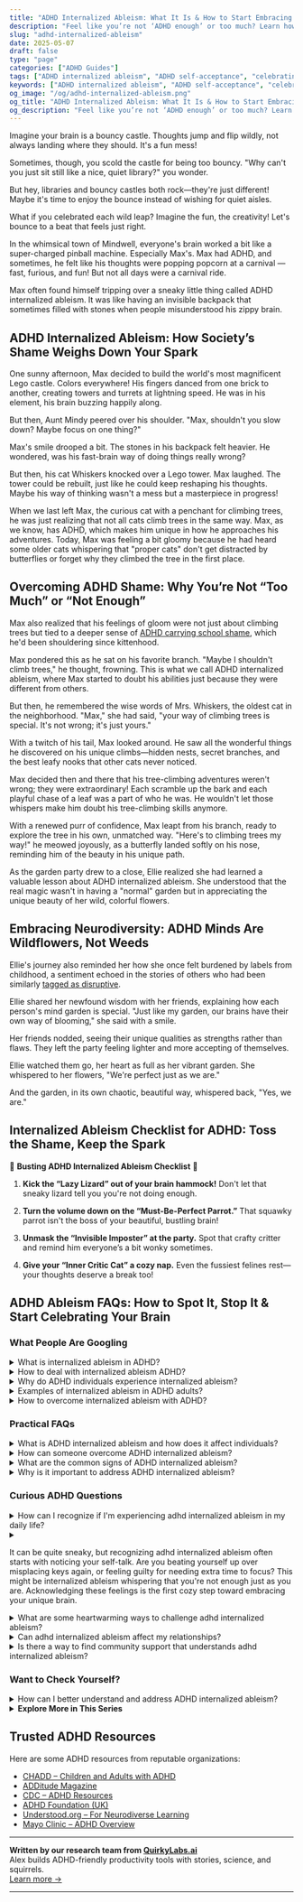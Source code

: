 ```yaml
---
title: "ADHD Internalized Ableism: What It Is & How to Start Embracing Your Brain"
description: "Feel like you’re not ‘ADHD enough’ or too much? Learn how internalized ableism sneaks in, how to undo the shame, and start celebrating your brilliant ADHD brain."
slug: "adhd-internalized-ableism"
date: 2025-05-07
draft: false
type: "page"
categories: ["ADHD Guides"]
tags: ["ADHD internalized ableism", "ADHD self-acceptance", "celebrating ADHD differences", "ADHD and self-doubt", "ADHD emotional support", "embracing ADHD identity", "ADHD positive mindset"]
keywords: ["ADHD internalized ableism", "ADHD self-acceptance", "celebrating ADHD differences", "ADHD and self-doubt", "ADHD emotional support", "embracing ADHD identity", "ADHD positive mindset"]
og_image: "/og/adhd-internalized-ableism.png"
og_title: "ADHD Internalized Ableism: What It Is & How to Start Embracing Your Brain"
og_description: "Feel like you’re not ‘ADHD enough’ or too much? Learn how internalized ableism sneaks in, how to undo the shame, and start celebrating your brilliant ADHD brain."
---
```



Imagine your brain is a bouncy castle. Thoughts jump and flip wildly, not always landing where they should. It's a fun mess!

Sometimes, though, you scold the castle for being too bouncy. "Why can't you just sit still like a nice, quiet library?" you wonder.

But hey, libraries and bouncy castles both rock—they're just different! Maybe it's time to enjoy the bounce instead of wishing for quiet aisles.

What if you celebrated each wild leap? Imagine the fun, the creativity! Let's bounce to a beat that feels just right.

In the whimsical town of Mindwell, everyone's brain worked a bit like a super-charged pinball machine. Especially Max's. Max had ADHD, and sometimes, he felt like his thoughts were popping popcorn at a carnival — fast, furious, and fun! But not all days were a carnival ride.

Max often found himself tripping over a sneaky little thing called ADHD internalized ableism. It was like having an invisible backpack that sometimes filled with stones when people misunderstood his zippy brain.

## ADHD Internalized Ableism: How Society’s Shame Weighs Down Your Spark

One sunny afternoon, Max decided to build the world's most magnificent Lego castle. Colors everywhere! His fingers danced from one brick to another, creating towers and turrets at lightning speed. He was in his element, his brain buzzing happily along.

But then, Aunt Mindy peered over his shoulder. "Max, shouldn't you slow down? Maybe focus on one thing?"

Max's smile drooped a bit. The stones in his backpack felt heavier. He wondered, was his fast-brain way of doing things really wrong?

But then, his cat Whiskers knocked over a Lego tower. Max laughed. The tower could be rebuilt, just like he could keep reshaping his thoughts. Maybe his way of thinking wasn't a mess but a masterpiece in progress!

When we last left Max, the curious cat with a penchant for climbing trees, he was just realizing that not all cats climb trees in the same way. Max, as we know, has ADHD, which makes him unique in how he approaches his adventures. Today, Max was feeling a bit gloomy because he had heard some older cats whispering that "proper cats" don't get distracted by butterflies or forget why they climbed the tree in the first place.

## Overcoming ADHD Shame: Why You’re Not “Too Much” or “Not Enough”

Max also realized that his feelings of gloom were not just about climbing trees but tied to a deeper sense of [ADHD carrying school shame](/pages/adhd-carrying-school-shame/), which he'd been shouldering since kittenhood.

Max pondered this as he sat on his favorite branch. "Maybe I shouldn't climb trees," he thought, frowning. This is what we call ADHD internalized ableism, where Max started to doubt his abilities just because they were different from others.

But then, he remembered the wise words of Mrs. Whiskers, the oldest cat in the neighborhood. "Max," she had said, "your way of climbing trees is special. It's not wrong; it's just yours."

With a twitch of his tail, Max looked around. He saw all the wonderful things he discovered on his unique climbs—hidden nests, secret branches, and the best leafy nooks that other cats never noticed.

Max decided then and there that his tree-climbing adventures weren't wrong; they were extraordinary! Each scramble up the bark and each playful chase of a leaf was a part of who he was. He wouldn't let those whispers make him doubt his tree-climbing skills anymore.

With a renewed purr of confidence, Max leapt from his branch, ready to explore the tree in his own, unmatched way. "Here's to climbing trees my way!" he meowed joyously, as a butterfly landed softly on his nose, reminding him of the beauty in his unique path.

As the garden party drew to a close, Ellie realized she had learned a valuable lesson about ADHD internalized ableism. She understood that the real magic wasn't in having a "normal" garden but in appreciating the unique beauty of her wild, colorful flowers.

## Embracing Neurodiversity: ADHD Minds Are Wildflowers, Not Weeds

Ellie's journey also reminded her how she once felt burdened by labels from childhood, a sentiment echoed in the stories of others who had been similarly [tagged as disruptive](/pages/adhd-labeled-as-disruptive/).

Ellie shared her newfound wisdom with her friends, explaining how each person's mind garden is special. "Just like my garden, our brains have their own way of blooming," she said with a smile.

Her friends nodded, seeing their unique qualities as strengths rather than flaws. They left the party feeling lighter and more accepting of themselves.

Ellie watched them go, her heart as full as her vibrant garden. She whispered to her flowers, "We're perfect just as we are."

And the garden, in its own chaotic, beautiful way, whispered back, "Yes, we are."

## Internalized Ableism Checklist for ADHD: Toss the Shame, Keep the Spark

🌟 **Busting ADHD Internalized Ableism Checklist** 🌟

1. **Kick the “Lazy Lizard” out of your brain hammock!**
   Don't let that sneaky lizard tell you you're not doing enough.

2. **Turn the volume down on the “Must-Be-Perfect Parrot.”**
   That squawky parrot isn't the boss of your beautiful, bustling brain!

3. **Unmask the “Invisible Imposter” at the party.**
   Spot that crafty critter and remind him everyone’s a bit wonky sometimes.

4. **Give your “Inner Critic Cat” a cozy nap.**
   Even the fussiest felines rest—your thoughts deserve a break too!

## ADHD Ableism FAQs: How to Spot It, Stop It & Start Celebrating Your Brain

### What People Are Googling

<details><summary>What is internalized ableism in ADHD?</summary><p>Internalized ableism in ADHD refers to when individuals with ADHD start to absorb and believe negative stereotypes or misconceptions about their condition. This can lead to self-criticism or feeling less than because you might think you should be able to do things the same way or as quickly as others without ADHD. It's like carrying around a little voice that undermines your confidence, saying you're not good enough because of your ADHD traits. Remember, your brain just works differently, and that’s not only okay, it’s uniquely yours — full of creativity and perspective that only you can offer!</p></details>
<details><summary>How to deal with internalized ableism ADHD?</summary><p>Dealing with internalized ableism when you have ADHD can definitely be challenging, but recognizing it is a huge first step, so good for you! One helpful approach is to gently remind yourself that ADHD is just a different way of processing the world, not a deficit. It can also be really beneficial to connect with others who understand and share your experiences, whether that’s through online communities, support groups, or even podcasts. Lastly, consider working with a therapist or coach who specializes in ADHD and can help you reframe negative thoughts and celebrate your unique strengths.</p></details>
<details><summary>Why do ADHD individuals experience internalized ableism?</summary><p>Absolutely, understanding why someone with ADHD might experience internalized ableism is so important. It often stems from growing up in a world that values certain ways of thinking and behaving—ways that might not align with how someone with ADHD naturally operates. This can lead to feelings that there's something "wrong" with them because they differ from these expected norms. Remember, everyone has unique strengths, and ADHD also brings incredible creativity, passion, and energy! It’s all about finding the right strategies and supports that allow those qualities to shine.</p></details>
<details><summary>Examples of internalized ableism in ADHD adults?</summary><p>Absolutely, it's really important to recognize internalized ableism so you can start to heal from it. For adults with ADHD, this might look like criticizing oneself for not meeting "normal" standards of productivity or organization. It could also show up as feeling guilty for needing more time to complete tasks or for relying on tools and strategies that others don’t need. Remember, your needs are valid, and embracing strategies that work for you is a strength, not a weakness. It’s all about finding what helps you thrive!</p></details>
<details><summary>How to overcome internalized ableism with ADHD?</summary><p>Overcoming internalized ableism when you have ADHD can feel like a big task, but it’s so rewarding to see yourself in a kinder light. Start by gently acknowledging the ways you might have adopted negative views about your ADHD traits. It’s helpful to surround yourself with positive representations of ADHD, whether through supportive communities, books, or media that celebrate neurodiversity. Remember, your ADHD is a part of the unique and wonderful person you are, and embracing that can lead to a more fulfilling and compassionate self-view.</p></details>



### Practical FAQs

<details><summary>What is ADHD internalized ableism and how does it affect individuals?</summary><p>ADHD internalized ableism is when individuals with ADHD start to unconsciously absorb and believe negative stereotypes and misconceptions about ADHD that are prevalent in society. This can lead them to judge themselves harshly, often feeling inadequate or blaming themselves for struggles that are related to ADHD symptoms. This self-criticism can affect self-esteem and mental health, making it harder to seek support or accommodations. Understanding and addressing these feelings can be a key part of the journey to self-acceptance and effectively managing ADHD.</p></details>
<details><summary>How can someone overcome ADHD internalized ableism?</summary><p>Oh, overcoming internalized ableism with ADHD can feel like a big, cozy blanket that needs some gentle unfolding. First, it’s important to recognize and acknowledge those feelings without judgment—think of it as offering yourself a warm, understanding hug. Connecting with others who have ADHD can also be incredibly comforting, as it helps to share experiences and successes in a space that validates your feelings. Lastly, embracing your unique strengths and learning about ADHD can empower you, much like finding a cozy nook that feels just right for you. Remember, every step you take is a part of crafting a more compassionate understanding of yourself.</p></details>
<details><summary>What are the common signs of ADHD internalized ableism?</summary><p>Absolutely, it's such an important question! Often, internalized ableism in ADHD can manifest as feeling guilty or blaming oneself for struggles related to ADHD symptoms, like time management or forgetfulness. You might find yourself thinking things like "I just need to try harder," or comparing your productivity to others who don't have ADHD. Remember, these feelings are quite common, and it's okay to acknowledge them. It's a step toward understanding your unique strengths and finding strategies that suit your individual needs.</p></details>
<details><summary>Why is it important to address ADHD internalized ableism?</summary><p>Addressing internalized ableism when you have ADHD is crucial because it helps you recognize and dismantle the unfair self-judgments that stem from societal expectations. Understanding that some of the difficulties you experience are due to a mismatch between your brain’s wiring and the world around you can be incredibly freeing. It allows you to shift from a mindset of personal failure to one of personal empowerment and accommodation. Embracing this perspective fosters self-compassion and paves the way for more effective strategies to navigate daily life.</p></details>



### Curious ADHD Questions

<details><summary>How can I recognize if I'm experiencing adhd internalized ableism in my daily life?</summary><p>Recognizing internalized ableism when you have ADHD can be a bit like untangling a knotted string — it takes patience and gentle persistence. Start by noticing moments when you're being unusually hard on yourself, perhaps criticizing how you work or socialize compared to others who don’t have ADHD. These feelings might stem from a place where societal expectations don't align with the unique ways your brain functions. If you catch yourself feeling inadequate for not adhering to 'typical' standards or timelines, it might be a sign to wrap yourself in some self-compassion and remind yourself that your ADHD differences are not deficiencies, but merely differences.</p></details>
<details><summary><p>It can be quite sneaky, but recognizing adhd internalized ableism often starts with noticing your self-talk. Are you beating yourself up over misplacing keys again, or feeling guilty for needing extra time to focus? This might be internalized ableism whispering that you're not enough just as you are. Acknowledging these feelings is the first cozy step toward embracing your unique brain.</p></summary><p>Absolutely, recognizing internalized ableism linked to ADHD can feel like uncovering hidden layers within ourselves. It's like noticing how we speak to ourselves when things don't go as planned, like misplacing keys or needing more time to concentrate. If you find yourself being harsh or feeling guilty, it's important to pause and wrap those thoughts in understanding, just as you would comfort a friend. By gently acknowledging these feelings, you're taking a warm, accepting step towards embracing the unique way your brain works.</p></details>
<details><summary>What are some heartwarming ways to challenge adhd internalized ableism?</summary><p>Absolutely, embracing your unique ADHD traits can be both heartwarming and empowering! Start by celebrating small successes each day, no matter how minor they may seem. This can help rewrite the internal narrative that often tells us we're not achieving enough. Another lovely approach is to connect with the ADHD community, whether online or in-person, to share stories and strategies. These connections can reinforce the truth that you're not alone and that your way of interacting with the world is not just okay but truly valuable. Remember, every part of you adds to your unique sparkle!</p></details>
<details><summary>Can adhd internalized ableism affect my relationships?</summary><p>Absolutely, internalized ableism can subtly influence how you view yourself and interact with others, especially when it comes to ADHD. If you find yourself holding negative beliefs about your ADHD traits, it might lead you to feel less confident in your relationships or overly critical of the ways you communicate or connect with others. Remember, every aspect of you, including your ADHD, is part of what makes you uniquely wonderful. It's important to be gentle with yourself and recognize that everyone brings their own set of strengths and challenges to a relationship.</p></details>
<details><summary>Is there a way to find community support that understands adhd internalized ableism?</summary><p>Absolutely, finding a supportive community that understands the nuances of ADHD and internalized ableism can make a huge difference in feeling seen and supported. Consider looking into online forums and social media groups specifically tailored for individuals with ADHD. These platforms often host a variety of discussions where you can share experiences and learn from others who might be facing similar challenges. Additionally, local ADHD support groups or meetups can offer a personal touch, allowing you to connect with others in a welcoming, understanding environment.</p></details>



### Want to Check Yourself?

<details><summary>How can I better understand and address ADHD internalized ableism?</summary><p>Understanding and addressing internalized ableism with ADHD starts with recognizing that the negative thoughts you may have about your ADHD-related behaviors are often rooted in broader societal standards that don't accommodate neurodiversity. A great first step is to educate yourself about ADHD, learning both the challenges and the unique strengths it can bring. Surround yourself with supportive voices, either through communities, books, or ADHD-informed therapists, who reinforce that ADHD is a difference, not a deficit. Celebrate your small wins daily, and gently remind yourself that progress, not perfection, is what truly matters.</p></details>

<script type="application/ld+json">
{
  "@context": "https://schema.org",
  "@type": "FAQPage",
  "mainEntity": [
    {
      "@type": "Question",
      "name": "What is internalized ableism in ADHD?",
      "acceptedAnswer": {
        "@type": "Answer",
        "text": "Internalized ableism in ADHD refers to when individuals with ADHD start to absorb and believe negative stereotypes or misconceptions about their condition. This can lead to self-criticism or feeling less than because you might think you should be able to do things the same way or as quickly as others without ADHD. It's like carrying around a little voice that undermines your confidence, saying you're not good enough because of your ADHD traits. Remember, your brain just works differently, and that\u2019s not only okay, it\u2019s uniquely yours \u2014 full of creativity and perspective that only you can offer!"
      }
    },
    {
      "@type": "Question",
      "name": "How to deal with internalized ableism ADHD?",
      "acceptedAnswer": {
        "@type": "Answer",
        "text": "Dealing with internalized ableism when you have ADHD can definitely be challenging, but recognizing it is a huge first step, so good for you! One helpful approach is to gently remind yourself that ADHD is just a different way of processing the world, not a deficit. It can also be really beneficial to connect with others who understand and share your experiences, whether that\u2019s through online communities, support groups, or even podcasts. Lastly, consider working with a therapist or coach who specializes in ADHD and can help you reframe negative thoughts and celebrate your unique strengths."
      }
    },
    {
      "@type": "Question",
      "name": "Why do ADHD individuals experience internalized ableism?",
      "acceptedAnswer": {
        "@type": "Answer",
        "text": "Absolutely, understanding why someone with ADHD might experience internalized ableism is so important. It often stems from growing up in a world that values certain ways of thinking and behaving\u2014ways that might not align with how someone with ADHD naturally operates. This can lead to feelings that there's something \"wrong\" with them because they differ from these expected norms. Remember, everyone has unique strengths, and ADHD also brings incredible creativity, passion, and energy! It\u2019s all about finding the right strategies and supports that allow those qualities to shine."
      }
    },
    {
      "@type": "Question",
      "name": "Examples of internalized ableism in ADHD adults?",
      "acceptedAnswer": {
        "@type": "Answer",
        "text": "Absolutely, it's really important to recognize internalized ableism so you can start to heal from it. For adults with ADHD, this might look like criticizing oneself for not meeting \"normal\" standards of productivity or organization. It could also show up as feeling guilty for needing more time to complete tasks or for relying on tools and strategies that others don\u2019t need. Remember, your needs are valid, and embracing strategies that work for you is a strength, not a weakness. It\u2019s all about finding what helps you thrive!"
      }
    },
    {
      "@type": "Question",
      "name": "How to overcome internalized ableism with ADHD?",
      "acceptedAnswer": {
        "@type": "Answer",
        "text": "Overcoming internalized ableism when you have ADHD can feel like a big task, but it\u2019s so rewarding to see yourself in a kinder light. Start by gently acknowledging the ways you might have adopted negative views about your ADHD traits. It\u2019s helpful to surround yourself with positive representations of ADHD, whether through supportive communities, books, or media that celebrate neurodiversity. Remember, your ADHD is a part of the unique and wonderful person you are, and embracing that can lead to a more fulfilling and compassionate self-view."
      }
    }
  ]
}
</script>
<script type="application/ld+json">
{
  "@context": "https://schema.org",
  "@type": "Article",
  "author": {
    "@type": "Person",
    "name": "QuirkyLabs",
    "url": "https://quirkylabs.ai/about"
  },
  "headline": "\"Beat ADHD Internalized Ableism & Embrace Your Spark!\"",
  "mainEntityOfPage": "https://blog.quirkylabs.ai/pages/adhd-internalized-ableism/",
  "datePublished": "2025-05-07"
}
</script>
<script type="application/ld+json">
{
  "@context": "https://schema.org",
  "@type": "BreadcrumbList",
  "itemListElement": [
    {
      "@type": "ListItem",
      "position": 1,
      "name": "Home",
      "item": "https://quirkylabs.ai/"
    },
    {
      "@type": "ListItem",
      "position": 2,
      "name": "Blog",
      "item": "https://blog.quirkylabs.ai/"
    },
    {
      "@type": "ListItem",
      "position": 3,
      "name": "\"Beat ADHD Internalized Ableism & Embrace Your Spark!\"",
      "item": "https://blog.quirkylabs.ai/pages/adhd-internalized-ableism/"
    }
  ]
}
</script>

<details>
<summary><strong>Explore More in This Series</strong></summary>

- [Adhd Childhood Labels](/pages/adhd-childhood-labels/)
- [Adhd Fear Of Judgment](/pages/adhd-fear-of-judgment/)
- [Adhd Carrying School Shame](/pages/adhd-carrying-school-shame/)
- [Adhd Feel Dumb](/pages/adhd-feel-dumb/)
- [Adhd Fear Of Looking Dumb](/pages/adhd-fear-of-looking-dumb/)
- [Adhd Always In Trouble](/pages/adhd-always-in-trouble/)
- [Adhd Afraid Of Being Seen](/pages/adhd-afraid-of-being-seen/)
- [Adhd People Think Im Stupid](/pages/adhd-people-think-im-stupid/)
</details>



## Trusted ADHD Resources

Here are some ADHD resources from reputable organizations:

- [CHADD – Children and Adults with ADHD](https://chadd.org)
- [ADDitude Magazine](https://www.additudemag.com)
- [CDC – ADHD Resources](https://www.cdc.gov/ncbddd/adhd)
- [ADHD Foundation (UK)](https://www.adhdfoundation.org.uk)
- [Understood.org – For Neurodiverse Learning](https://www.understood.org)
- [Mayo Clinic – ADHD Overview](https://www.mayoclinic.org/diseases-conditions/adhd)


---

**Written by our research team from [QuirkyLabs.ai](https://quirkylabs.ai)**  
Alex builds ADHD-friendly productivity tools with stories, science, and squirrels.  
[Learn more →](https://quirkylabs.ai)

---